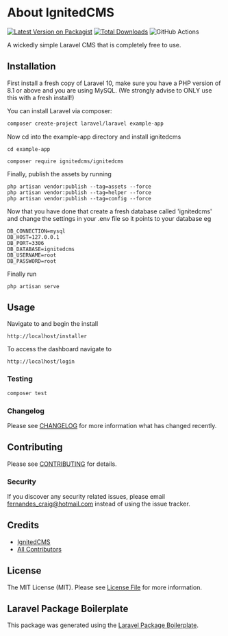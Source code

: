 # About IgnitedCMS

[![Latest Version on Packagist](https://img.shields.io/packagist/v/ignitedcms/ignitedcms.svg?style=flat-square)](https://packagist.org/packages/ignitedcms/ignitedcms)
[![Total Downloads](https://img.shields.io/packagist/dt/ignitedcms/ignitedcms.svg?style=flat-square)](https://packagist.org/packages/ignitedcms/ignitedcms)
![GitHub Actions](https://github.com/ignitedcms/ignitedcms/actions/workflows/main.yml/badge.svg)

A wickedly simple Laravel CMS that is completely free to use.

## Installation
First install a fresh copy of Laravel 10, make sure you have a PHP version of 8.1 or above
and you are using MySQL. (We strongly advise to ONLY use this with a fresh install!)

You can install Laravel via composer:

```bash
composer create-project laravel/laravel example-app
```

Now cd into the example-app directory and install ignitedcms

```
cd example-app
 
composer require ignitedcms/ignitedcms
```

Finally, publish the assets by running

```
php artisan vendor:publish --tag=assets --force
php artisan vendor:publish --tag=helper --force
php artisan vendor:publish --tag=config --force
```

Now that you have done that create a fresh database called
'ignitedcms' and change the settings in your .env file
so it points to your database eg

```
DB_CONNECTION=mysql
DB_HOST=127.0.0.1
DB_PORT=3306
DB_DATABASE=ignitedcms
DB_USERNAME=root
DB_PASSWORD=root
```

Finally run
```
php artisan serve
```

## Usage
Navigate to and begin the install
```
http://localhost/installer
```

To access the dashboard navigate to

```
http://localhost/login
```


### Testing

```bash
composer test
```

### Changelog

Please see [CHANGELOG](CHANGELOG.md) for more information what has changed recently.

## Contributing

Please see [CONTRIBUTING](CONTRIBUTING.md) for details.

### Security

If you discover any security related issues, please email fernandes_craig@hotmail.com instead of using the issue tracker.

## Credits

-   [IgnitedCMS](https://github.com/ignitedcms)
-   [All Contributors](../../contributors)

## License

The MIT License (MIT). Please see [License File](LICENSE.md) for more information.

## Laravel Package Boilerplate

This package was generated using the [Laravel Package Boilerplate](https://laravelpackageboilerplate.com).
